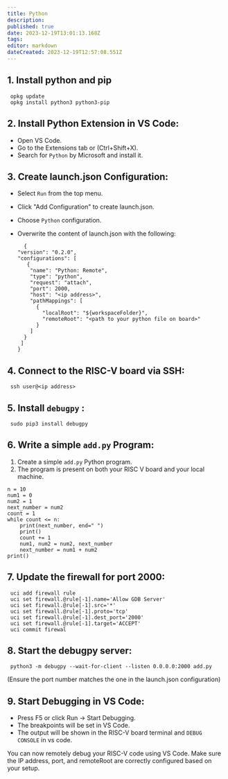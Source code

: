 ```yaml
---
title: Python
description: 
published: true
date: 2023-12-19T13:01:13.168Z
tags: 
editor: markdown
dateCreated: 2023-12-19T12:57:08.551Z
---
```



## 1. Install python and pip
     opkg update 
     opkg install python3 python3-pip
## 2. Install Python Extension in VS Code:
 - Open VS Code.
 - Go to the Extensions tab or (Ctrl+Shift+X).
 - Search for `Python` by Microsoft and install it.
## 3. Create launch.json Configuration:
- Select `Run` from the top menu.
- Click "Add Configuration" to create launch.json.
- Choose `Python` configuration.
- Overwrite the content of launch.json with the following:

        {
      "version": "0.2.0",
      "configurations": [
         {
          "name": "Python: Remote",
          "type": "python",
          "request": "attach",
          "port": 2000,
          "host": "<ip address>",
          "pathMappings": [
            {
              "localRoot": "${workspaceFolder}",
              "remoteRoot": "<path to your python file on board>"
            }
          ]
        }
       ]
      }
## 4. Connect to the RISC-V board via SSH:
     ssh user@<ip address>
## 5. Install `debugpy` :
     sudo pip3 install debugpy
## 6. Write a simple `add.py` Program:
  1. Create a simple `add.py` Python program. 
  2. The program is present on both your RISC V board and your local machine.

    n = 10
    num1 = 0
    num2 = 1
    next_number = num2
    count = 1
    while count <= n:
        print(next_number, end=" ")
        print()
        count += 1
        num1, num2 = num2, next_number
        next_number = num1 + num2
    print()
## 7. Update the firewall for port 2000:
     uci add firewall rule
     uci set firewall.@rule[-1].name='Allow GDB Server'
     uci set firewall.@rule[-1].src='*'
     uci set firewall.@rule[-1].proto='tcp'
     uci set firewall.@rule[-1].dest_port='2000'
     uci set firewall.@rule[-1].target='ACCEPT'
     uci commit firewal
## 8. Start the debugpy server:
     python3 -m debugpy --wait-for-client --listen 0.0.0.0:2000 add.py
  (Ensure the port number matches the one in the launch.json configuration)
## 9. Start Debugging in VS Code:
  - Press F5 or click Run -> Start Debugging.
  - The breakpoints will be set in VS Code.
  - The output will be shown in the RISC-V board terminal and `DEBUG CONSOLE` in vs code.

You can now remotely debug your RISC-V code using VS Code. Make sure the IP address, port, and remoteRoot are correctly configured based on your setup.

